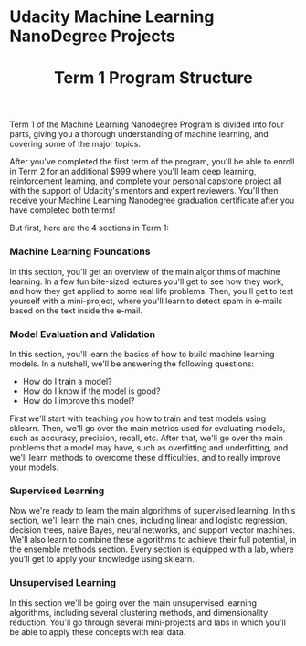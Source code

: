 # Udacity Machine Learning NanoDegree Projects
<div id="content">
      <header class="container-fluild header">
  <div>
  <h1 id="term-1-program-structure">Term 1 Program Structure</h1>
</div>

</div>
<div class="divider"></div><div class="ud-atom">
  <h3></h3>
  <div>
  <p>Term 1 of the Machine Learning Nanodegree Program is divided into four parts, giving you a thorough understanding of machine learning, and covering some of the major topics.</p>
<p>After you've completed the first term of the program, you'll be able to enroll in Term 2 for an additional $999 where you'll learn deep learning, reinforcement learning, and complete your personal capstone project all with the support of Udacity's mentors and expert reviewers. You'll then receive your Machine Learning Nanodegree graduation certificate after you have completed both terms!</p>
<p>But first, here are the 4 sections in Term 1:</p>
<h3 id="machine-learning-foundations">Machine Learning Foundations</h3>
<p>In this section, you'll get an overview of the main algorithms of machine learning. In a few fun bite-sized lectures you'll get to see how they work, and how they get applied to some real life problems. Then, you'll get to test yourself with a mini-project, where you'll learn to detect spam in e-mails based on the text inside the e-mail.</p>
<h3 id="model-evaluation-and-validation">Model Evaluation and Validation</h3>
<p>In this section, you'll learn the basics of how to build machine learning models. In a nutshell, we'll be answering the following questions:</p>
<ul>
<li>How do I train a model?</li>
<li>How do I know if the model is good?</li>
<li>How do I improve this model?</li>
</ul>
<p>First we'll start with teaching you how to train and test models using sklearn. Then, we'll go over the main metrics used for evaluating models, such as accuracy, precision, recall, etc. After that, we'll go over the main problems that a model may have, such as overfitting and underfitting, and we'll learn methods to overcome these difficulties, and to really improve your models.</p>
<h3 id="supervised-learning">Supervised Learning</h3>
<p>Now we're ready to learn the main algorithms of supervised learning. In this section, we'll learn the main ones, including linear and logistic regression, decision trees, naive Bayes, neural networks, and support vector machines. We'll also learn to combine these algorithms to achieve their full potential, in the ensemble methods section. Every section is equipped with a lab, where you'll get to apply your knowledge using sklearn.</p>
<h3 id="unsupervised-learning">Unsupervised Learning</h3>
<p>In this section we'll be going over the main unsupervised learning algorithms, including several clustering methods, and dimensionality reduction. You'll go through several mini-projects and labs in which you'll be able to apply these concepts with real data.</p>
</div>

</div>
